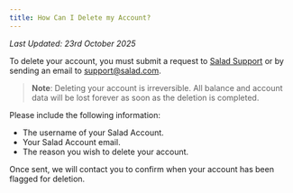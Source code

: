 ```yaml
---
title: How Can I Delete my Account?
---
```


_Last Updated: 23rd October 2025_

To delete your account, you must submit a request to
[Salad Support](/docs/guides/your-pc/216-how-to-create-a-support-ticket) or by sending an email to
[support@salad.com](mailto:support@salad.com).

> **Note**: Deleting your account is irreversible. All balance and account data will be lost forever as soon as the
> deletion is completed.

Please include the following information:

- The username of your Salad Account.
- Your Salad Account email.
- The reason you wish to delete your account.

Once sent, we will contact you to confirm when your account has been flagged for deletion.
